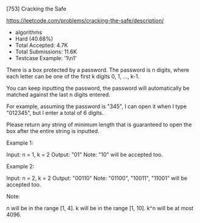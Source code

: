 [753] Cracking the Safe  

https://leetcode.com/problems/cracking-the-safe/description/

* algorithms
* Hard (40.68%)
* Total Accepted:    4.7K
* Total Submissions: 11.6K
* Testcase Example:  '1\n1'


There is a box protected by a password.  The password is n digits, where each letter can be one of the first k digits 0, 1, ..., k-1.

You can keep inputting the password, the password will automatically be matched against the last n digits entered.

For example, assuming the password is "345", I can open it when I type "012345", but I enter a total of 6 digits.

Please return any string of minimum length that is guaranteed to open the box after the entire string is inputted.


Example 1:

Input: n = 1, k = 2
Output: "01"
Note: "10" will be accepted too.



Example 2:

Input: n = 2, k = 2
Output: "00110"
Note: "01100", "10011", "11001" will be accepted too.



Note:

n will be in the range [1, 4].
k will be in the range [1, 10].
k^n will be at most 4096.


